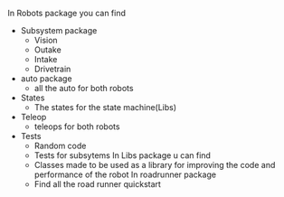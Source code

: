 In Robots package you can find
 - Subsystem package
   - Vision
   - Outake
   - Intake
   - Drivetrain
 - auto package
    - all the auto for both robots
 - States
   - The states for the state machine(Libs)
 - Teleop
   - teleops for both robots
 - Tests
   - Random code
   - Tests for subsytems
In Libs package u can find
   - Classes made to be used as a library for improving the code and performance of the robot
In roadrunner package
   - Find all the road runner quickstart